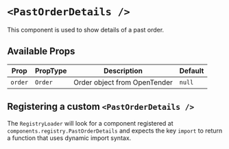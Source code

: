 # `<PastOrderDetails />`

This component is used to show details of a past order.

## Available Props

| Prop    | PropType | Description                  | Default |
| ------- | -------- | ---------------------------- | ------- |
| `order` | `Order`  | Order object from OpenTender | `null`  |

## Registering a custom `<PastOrderDetails />`

The `RegistryLoader` will look for a component registered at `components.registry.PastOrderDetails` and expects the key `import` to return a function that uses dynamic import syntax.
